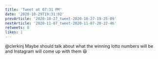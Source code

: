 ```yaml
---
title: 'Tweet at 07:31 PM'
date: '2020-10-29T19:31:02'
prevArticle: '2020-10-27_tweet-2020-10-27-19-25-09'
nextArticle: '2020-11-07_tweet-2020-11-07-20-22-46'
retweets: 0
likes: 1
---
```

@clerkinj Maybe should talk about what the winning lotto numbers will be and Instagram will come up with them 😆